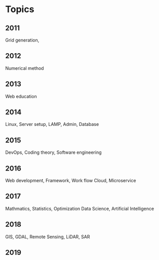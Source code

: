 # Topics

## 2011

Grid generation,

## 2012

Numerical method

## 2013

Web education

## 2014

Linux, Server setup, LAMP, Admin, Database

## 2015

DevOps, Coding theory, Software engineering

## 2016

Web development, Framework, Work flow
Cloud, Microservice

## 2017

Mathmatics, Statistics, Optimization
Data Science, Artificial Intelligence

## 2018

GIS, GDAL, Remote Sensing, LiDAR, SAR

## 2019

